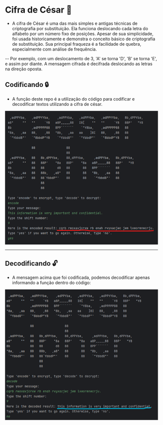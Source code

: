 # Cifra de César 🔗

* A cifra de César é uma das mais simples e antigas técnicas de criptografia por substituição. Ela funciona deslocando cada letra do alfabeto por um número fixo de posições. Apesar de sua simplicidade, foi usada historicamente e demonstra o conceito básico de criptografia de substituição. Sua principal fraqueza é a facilidade de quebra, especialmente com análise de frequência.

-- Por exemplo, com um deslocamento de 3, 'A' se torna 'D', 'B' se torna 'E', e assim por diante. A mensagem cifrada é decifrada deslocando as letras na direção oposta.

## Codificando 🔒
* A função deste repo é a utilização do código para codificar e decodificar textos utilizando a cifra de césar.

![alt text](encode.png)


--------------------------------------------------------------------
## Decodificando 🔓
* A mensagem acima que foi codificada, podemos decodificar apenas informando a função dentro do código:

![alt text](decode.png)

